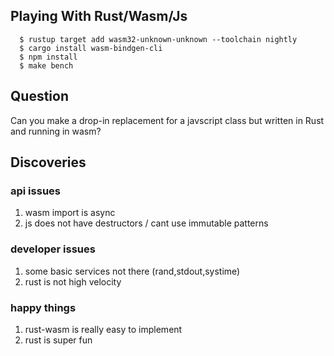 
## Playing With Rust/Wasm/Js

```
  $ rustup target add wasm32-unknown-unknown --toolchain nightly
  $ cargo install wasm-bindgen-cli 
  $ npm install
  $ make bench
```

## Question

Can you make a drop-in replacement for a javscript class but written in Rust and running
in wasm?

## Discoveries

### api issues
1. wasm import is async
2. js does not have destructors / cant use immutable patterns

### developer issues
1. some basic services not there (rand,stdout,systime)
3. rust is not high velocity

### happy things
1. rust-wasm is really easy to implement
2. rust is super fun
